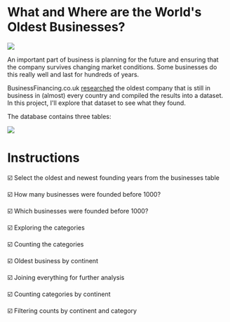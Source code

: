 # What and Where are the World's Oldest Businesses?

![](https://github.com/BrenAhumada/The_Oldest_Businesses/blob/main/business_pic.jpg)

An important part of business is planning for the future and ensuring that the company survives changing market conditions. Some businesses do this really well and last for hundreds of years.

BusinessFinancing.co.uk [researched](https://businessfinancing.co.uk/the-oldest-company-in-almost-every-country/) the oldest company that is still in business in (almost) every country and compiled the results into a dataset. In this project, I'll explore that dataset to see what they found.

The database contains three tables:

![](https://github.com/BrenAhumada/The_Oldest_Businesses/blob/main/tables_oldest_business.png)

# Instructions

☑️ Select the oldest and newest founding years from the businesses table

☑️ How many businesses were founded before 1000?

☑️ Which businesses were founded before 1000?

☑️ Exploring the categories

☑️ Counting the categories

☑️ Oldest business by continent

☑️ Joining everything for further analysis

☑️ Counting categories by continent

☑️ Filtering counts by continent and category





